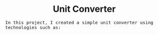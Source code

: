 <h1 align="center">Unit Converter</h1>

<samp align="center">In this project, I created a simple unit converter using technologies such as:</samp>
